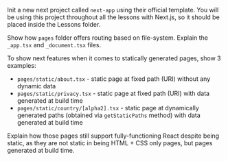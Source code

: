 Init a new next project called `next-app` using their official template. You will be using this project throughout all the lessons with Next.js, so it should be placed inside the Lessons folder.

Show how `pages` folder offers routing based on file-system. Explain the `_app.tsx` and `_document.tsx` files.

To show next features when it comes to statically generated pages, show 3 examples:
- `pages/static/about.tsx` - static page at fixed path (URI) without any dynamic data
- `pages/static/privacy.tsx` - static page at fixed path (URI) with data generated at build time
- `pages/static/country/[alpha2].tsx` - static page at dynamically generated paths (obtained via `getStaticPaths` method) with data generated at build time

Explain how those pages still support fully-functioning React despite being static, as they are not static in being HTML + CSS only pages, but pages generated at build time.
